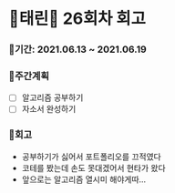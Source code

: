 # 🌼태린🌼 26회차 회고

### 🥕기간: 2021.06.13 ~ 2021.06.19

### 🍆주간계획

- [ ] 알고리즘 공부하기
- [ ] 자소서 완성하기

### 🥦회고

- 공부하기가 싫어서 포트폴리오를 끄적였다
- 코테를 봤는데 손도 못대겠어서 현타가 왔다
- 앞으로는 알고리즘 열시미 해야게따...



